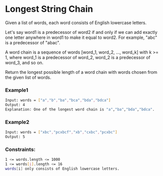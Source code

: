 # Longest String Chain

Given a list of words, each word consists of English lowercase letters.

Let's say word1 is a predecessor of word2 if and only if we can add exactly one letter anywhere in word1 to make it equal to word2. For example, "abc" is a predecessor of "abac".

A word chain is a sequence of words [word_1, word_2, ..., word_k] with k >= 1, where word_1 is a predecessor of word_2, word_2 is a predecessor of word_3, and so on.

Return the longest possible length of a word chain with words chosen from the given list of words.

### Example1
```sh
Input: words = ["a","b","ba","bca","bda","bdca"]
Output: 4
Explanation: One of the longest word chain is "a","ba","bda","bdca".
```

### Example2
```sh
Input: words = ["xbc","pcxbcf","xb","cxbc","pcxbc"]
Output: 5
```

### Constraints:
```sh
1 <= words.length <= 1000
1 <= words[i].length <= 16
words[i] only consists of English lowercase letters.
```
